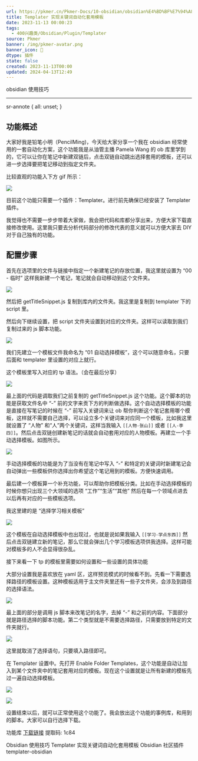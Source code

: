 ```yaml
---
url: https://pkmer.cn/Pkmer-Docs/10-obsidian/obsidian%E4%BD%BF%E7%94%A8%E6%8A%80%E5%B7%A7/templater%E5%AE%9E%E7%8E%B0%E5%85%B3%E9%94%AE%E8%AF%8D%E8%87%AA%E5%8A%A8%E5%8C%96%E5%A5%97%E7%94%A8%E6%A8%A1%E6%9D%BF/
title: Templater 实现关键词自动化套用模板
date: 2023-11-13 00:00:23
tags:
  - 400兴趣类/Obsidian/Plugin/Templater
source: Pkmer
banner: /img/pkmer-avatar.png
banner_icon: 🔖
dtype: 插件
state: false
created: 2023-11-13T00:00
updated: 2024-04-13T12:49
---
```

<div class="menu-toggle"> <SidebarToggle client:idle ></SidebarToggle> </div>

obsidian 使用技巧

* * *

sr-annote { all: unset; }

## 功能概述

大家好我是铅笔小明（PencilMing)，今天给大家分享一个我在 obsidian 经常使用的一套自动化方案，这个功能我是从油管主播 Pamela Wang 的 ob 库里学到的，它可以让你在笔记中新建双链后，点击双链自动跳出选择套用的模板，还可以进一步选择要把笔记移动到指定文件夹。

比较直观的功能入下方 gif 所示：

![](https://cdn.pkmer.cn/images/249707380-0f3acb4a-251a-44a2-b15b-b7d243659104.gif)

目前这个功能只需要一个插件：Templater。进行前先确保已经安装了 Templater 插件。

我觉得也不需要一步步带着大家做，我会把代码和库都分享出来，方便大家下载直接修改使用。这里我只要去分析代码部分的修改代表的意义就可以方便大家去 DIY 对于自己独有的功能。

## 配置步骤

首先在选项里的文件与链接中指定一个新建笔记的存放位置，我这里就设置为 “00 - 临时” 这样我新建一个笔记，笔记就会自动移动到这个文件夹。

![](https://cdn.pkmer.cn/images/202306292310572.png!pkmer)

然后把 getTitleSnippet.js 复制到库内的文件夹。我这里是复制到 templater 下的 script 里。

然后向下继续设置，把 script 文件夹设置到对应的文件夹。这样可以读取到我们复制过来的 js 脚本功能。

![](https://cdn.pkmer.cn/images/202306292310861.png!pkmer)

我们先建立一个模板文件我命名为 “01 自动选择模板”，这个可以随意命名，只要后面和 templater 里设置的对应上就行。

这个模板里写入对应的 tp 语法。（会在最后分享）

![](https://cdn.pkmer.cn/images/202306292310219.png!pkmer)

最上面的代码是调取我们之前复制的 getTitleSnippet.js 这个功能。这个脚本的功能是获取文件名中 “-” 前的文字来贡下方的判断做选择。这个自动选择模板的功能是直接在写笔记的时候在 “-” 前写入关键词来让 ob 帮你判断这个笔记套用哪个模板，这样就不需要自己选择，可以设立多个关键词来对应同一个模板，比如我这里就设置了 “人物” 和“人”两个关键词，这样当我输入 `[[人物-张山]]` 或者 `[[人-李四]]`。然后点击双链创建新笔记的话就会自动套用对应的人物模板。再建立一个手动选择模板。如图所示。

![](https://cdn.pkmer.cn/images/202306292311698.png!pkmer)

手动选择模板的功能是为了当没有在笔记中写入 “-” 和特定的关键词时新建笔记会自动弹出一些模板供你选择出你希望这个笔记用到的模板。方便快速调用。

最后建一个模板算一个补充功能，可以帮助你把模板分类。比如在手动选择模板的时候你想只出现三个大领域的选项 “工作”“生活”“其他” 然后在每一个领域点进去以后再有对应的一些模板选项。

我这里建的是 “选择学习相关模板”

![](https://cdn.pkmer.cn/images/202306292311445.png!pkmer)

这个模板在自动选择模板中也出现过，也就是说如果我输入 `[[学习-学点东西]]` 然后点击双链建立新的笔记，那么它就会弹出几个学习模板选项供我选择。这样可能对模板多的人不会显得很杂乱。

接下来看一下 tp 的模板里需要如何设置和一些设置的具体功能

大部分设置我是喜欢放在 yaml 区，这样预览模式的时候看不到。先看一下需要选择路径的模板设置。这种模板适用于主文件夹里还有一些子文件夹，会涉及到路径的选择语法。

![](https://cdn.pkmer.cn/images/202306292312832.png!pkmer)

最上面的部分是调用 js 脚本来改笔记的名字，去掉 “-” 和之前的内容。下面部分就是路径选择的脚本功能。第二个类型就是不需要选择路径，只需要放到特定的文件夹就行。

![](https://cdn.pkmer.cn/images/202306292312568.png!pkmer)

这里就取消了选择语句，只要填入路径即可。

在 Templater 设置中。先打开 Enable Folder Templates，这个功能是自动让加入到某个文件夹中的笔记套用对应的模板。现在这个设置就是让所有新建的模板先过一遍自动选择模板。

![](https://cdn.pkmer.cn/images/202306292312135.png!pkmer)

![](https://cdn.pkmer.cn/images/202306292312175.png!pkmer)

设置结束以后，就可以正常使用这个功能了。我会放出这个功能的事例库，和用到的脚本。大家可以自行选择下载。

功能库 [下载链接](https://pan.baidu.com/s/1NTe_m8SI1sZHASyAD-xtPw?pwd=1c84) 提取码: 1c84

Obsidian 使用技巧 Templater 实现关键词自动化套用模板 Obsidian 社区插件 templater-obsidian